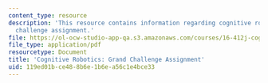 ```yaml
---
content_type: resource
description: 'This resource contains information regarding cognitive robotics: Grand
  challenge assignment.'
file: https://ol-ocw-studio-app-qa.s3.amazonaws.com/courses/16-412j-cognitive-robotics-spring-2016/119ed01bce488b6e1b6ea56c1e4bce33_MIT16_412JS16_Assignment15.pdf
file_type: application/pdf
resourcetype: Document
title: 'Cognitive Robotics: Grand Challenge Assignment'
uid: 119ed01b-ce48-8b6e-1b6e-a56c1e4bce33
---
```

